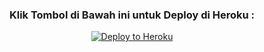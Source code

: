<h3 align="center">Klik Tombol di Bawah ini untuk Deploy di Heroku :</h3>
<p align="center"><a href="https://heroku.com/deploy"><img src="https://www.herokucdn.com/deploy/button.png" alt="Deploy to Heroku" target="_blank""/</a>  
